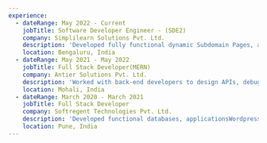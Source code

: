```yaml
---
experience:
  - dateRange: May 2022 - Current
    jobTitle: Software Developer Engineer - (SDE2)
    company: Simplilearn Solutions Pvt. Ltd.
    description: 'Developed fully functional dynamic Subdomain Pages, as well as worked on new features implementation on Simplilearn Main Site. Developed APIs to integrate Simplilearn Main Site as well as Sub-Domain Pages into NodeJS & PHP frameworks. Collaborated with the product team to implement new features and strategically plan for future products.'
    location: Bengaluru, India
  - dateRange: May 2021 - May 2022
    jobTitle: Full Stack Developer(MERN)
    company: Antier Solutions Pvt. Ltd.
    description: 'Worked with back-end developers to design APIs, debugged problems and correctedTypeScript issues. Contributed ideas and suggestions in team meetings and delivered updates on deadlines, designs and enhancements.'
    location: Mohali, India
  - dateRange: March 2020 - March 2021
    jobTitle: Full Stack Developer
    company: Softregent Technologies Pvt. Ltd.
    description: 'Developed functional databases, applicationsWordpress and servers to support websites on back-end. Used NodeJS, ORM and SQL/No-SQL to develop and manage databases'
    location: Pune, India
---
```

